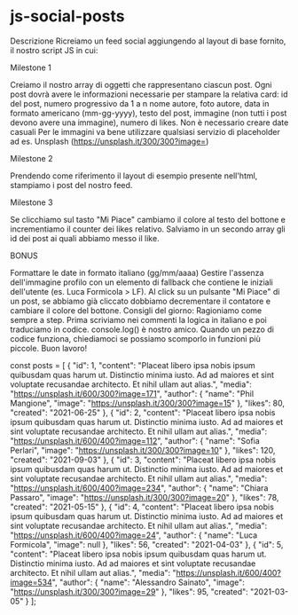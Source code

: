 # js-social-posts

Descrizione
Ricreiamo un feed social aggiungendo al layout di base fornito, il nostro script JS in cui:


Milestone 1


Creiamo il nostro array di oggetti che rappresentano ciascun post.
Ogni post dovrà avere le informazioni necessarie per stampare la relativa card:
id del post, numero progressivo da 1 a n
nome autore,
foto autore,
data in formato americano (mm-gg-yyyy),
testo del post,
immagine (non tutti i post devono avere una immagine),
numero di likes.
Non è necessario creare date casuali Per le immagini va bene utilizzare qualsiasi servizio di placeholder ad es. Unsplash (https://unsplash.it/300/300?image=<id>)


Milestone 2


Prendendo come riferimento il layout di esempio presente nell'html, stampiamo i post del nostro feed.


Milestone 3


Se clicchiamo sul tasto "Mi Piace" cambiamo il colore al testo del bottone e incrementiamo il counter dei likes relativo. Salviamo in un secondo array gli id dei post ai quali abbiamo messo il like.



BONUS

Formattare le date in formato italiano (gg/mm/aaaa)
Gestire l'assenza dell'immagine profilo con un elemento di fallback che contiene le iniziali dell'utente (es. Luca Formicola > LF).
Al click su un pulsante "Mi Piace" di un post, se abbiamo già cliccato dobbiamo decrementare il contatore e cambiare il colore del bottone.
Consigli del giorno:
Ragioniamo come sempre a step. Prima scriviamo nei commenti la logica in italiano e poi traduciamo in codice. console.log() è nostro amico. Quando un pezzo di codice funziona, chiediamoci se possiamo scomporlo in funzioni più piccole.
Buon lavoro!



const posts = [
    {
        "id": 1,
        "content": "Placeat libero ipsa nobis ipsum quibusdam quas harum ut. Distinctio minima iusto. Ad ad maiores et sint voluptate recusandae architecto. Et nihil ullam aut alias.",
        "media": "https://unsplash.it/600/300?image=171",
        "author": {
            "name": "Phil Mangione",
            "image": "https://unsplash.it/300/300?image=15"
        },
        "likes": 80,
        "created": "2021-06-25"
    },
    {
        "id": 2,
        "content": "Placeat libero ipsa nobis ipsum quibusdam quas harum ut. Distinctio minima iusto. Ad ad maiores et sint voluptate recusandae architecto. Et nihil ullam aut alias.",
        "media": "https://unsplash.it/600/400?image=112",
        "author": {
            "name": "Sofia Perlari",
            "image": "https://unsplash.it/300/300?image=10"
        },
        "likes": 120,
        "created": "2021-09-03"
    },
    {
        "id": 3,
        "content": "Placeat libero ipsa nobis ipsum quibusdam quas harum ut. Distinctio minima iusto. Ad ad maiores et sint voluptate recusandae architecto. Et nihil ullam aut alias.",
        "media": "https://unsplash.it/600/400?image=234",
        "author": {
            "name": "Chiara Passaro",
            "image": "https://unsplash.it/300/300?image=20"
        },
        "likes": 78,
        "created": "2021-05-15"
    },
    {
        "id": 4,
        "content": "Placeat libero ipsa nobis ipsum quibusdam quas harum ut. Distinctio minima iusto. Ad ad maiores et sint voluptate recusandae architecto. Et nihil ullam aut alias.",
        "media": "https://unsplash.it/600/400?image=24",
        "author": {
            "name": "Luca Formicola",
            "image": null
        },
        "likes": 56,
        "created": "2021-04-03"
    },
    {
        "id": 5,
        "content": "Placeat libero ipsa nobis ipsum quibusdam quas harum ut. Distinctio minima iusto. Ad ad maiores et sint voluptate recusandae architecto. Et nihil ullam aut alias.",
        "media": "https://unsplash.it/600/400?image=534",
        "author": {
            "name": "Alessandro Sainato",
            "image": "https://unsplash.it/300/300?image=29"
        },
        "likes": 95,
        "created": "2021-03-05"
    }
];